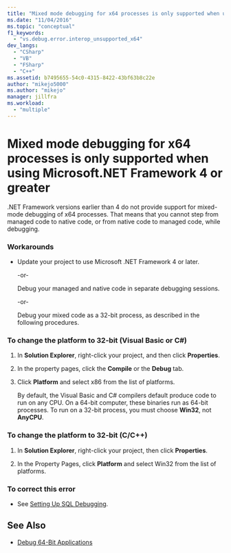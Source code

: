 ```yaml
---
title: "Mixed mode debugging for x64 processes is only supported when using Microsoft.NET Framework 4 or greater | Microsoft Docs"
ms.date: "11/04/2016"
ms.topic: "conceptual"
f1_keywords:
  - "vs.debug.error.interop_unsupported_x64"
dev_langs:
  - "CSharp"
  - "VB"
  - "FSharp"
  - "C++"
ms.assetid: b7495655-54c0-4315-8422-43bf63b8c22e
author: "mikejo5000"
ms.author: "mikejo"
manager: jillfra
ms.workload:
  - "multiple"
---
```

# Mixed mode debugging for x64 processes is only supported when using Microsoft.NET Framework 4 or greater
.NET Framework versions earlier than 4 do not provide support for mixed-mode debugging of x64 processes. That means that you cannot step from managed code to native code, or from native code to managed code, while debugging.

### Workarounds

- Update your project to use Microsoft .NET Framework 4 or later.

     -or-

     Debug your managed and native code in separate debugging sessions.

     -or-

     Debug your mixed code as a 32-bit process, as described in the following procedures.

### To change the platform to 32-bit (Visual Basic or C#)

1. In **Solution Explorer**, right-click your project, and then click **Properties**.

2. In the property pages, click the **Compile** or the **Debug** tab.

3. Click **Platform** and select x86 from the list of platforms.

     By default, the Visual Basic and C# compilers default produce code to run on any CPU. On a 64-bit computer, these binaries run as 64-bit processes. To run on a 32-bit process, you must choose **Win32**, not **AnyCPU**.

### To change the platform to 32-bit (C/C++)

1. In **Solution Explorer**, right-click your project, then click **Properties**.

2. In the Property Pages, click **Platform** and select Win32 from the list of platforms.

### To correct this error

- See [Setting Up SQL Debugging](/previous-versions/visualstudio/visual-studio-2010/s4sszxst(v=vs.100)).

## See Also
- [Debug 64-Bit Applications](../debugger/debug-64-bit-applications.md)